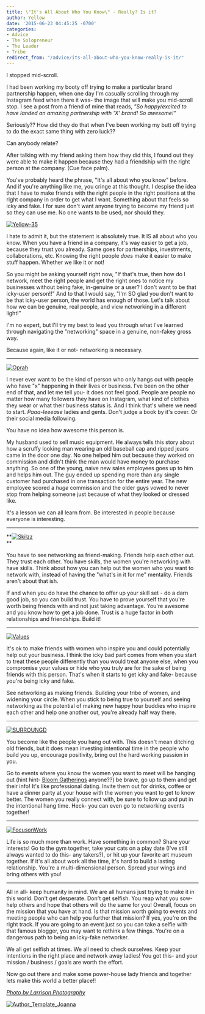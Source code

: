 ```yaml
---
title: \"It's All About Who You Know\" - Really? Is it?
author: Yellow
date: '2015-06-23 04:45:25 -0700'
categories:
- Advice
- The Solopreneur
- The Leader
- Tribe
redirect_from: "/advice/its-all-about-who-you-know-really-is-it/"
---
```


I stopped mid-scroll.

I had been working my booty off trying to make a particular brand partnership happen, when one day
I'm casually scrolling through my Instagram feed when there it was- the image that will make you
mid-scroll stop. I see a post from a friend of mine that reads, _"So happy/excited to have landed an
amazing partnership with 'X' brand! So awesome!"_

Seriously?? How did they do that when I've been working my butt off trying to do the exact same
thing with zero luck??

Can anybody relate?

After talking with my friend asking them how they did this, I found out they were able to make it
happen because they had a friendship with the right person at the company. (Cue face palm).

You've probably heard the phrase, "It's all about who you know" before. And if you're anything like
me, you cringe at this thought. I despise the idea that I have to make friends with the right people
in the right positions at the right company in order to get what I want. Something about that feels
so icky and fake. I for sure don't want anyone trying to become my friend just so they can use me.
No one wants to be used, nor should they.

[![Yellow-35](https://yellow-blog-images.imgix.net/2015/04/Yellow-351.jpg)](https://yellow-blog-images.imgix.net/2015/04/Yellow-351.jpg)

I hate to admit it, but the statement is absolutely true. It IS all about who you know. When you
have a friend in a company, it's way easier to get a job, because they trust you already. Same goes
for partnerships, investments, collaborations, etc. Knowing the right people _does_ make it easier
to make stuff happen. Whether we like it or not!

So you might be asking yourself right now, "If that's true, then how do I network, meet the right
people and get the right ones to notice my businesses without being fake, in-genuine or a user? I
don't want to be that icky-user person!!" And to that I would say, "I'm SO glad you don't want to be
that icky-user person, the world has enough of those. Let's talk about how we can be genuine, real
people, and view networking in a different light!"

I'm no expert, but I'll try my best to lead you through what I've learned through navigating the
"networking" space in a genuine, non-fakey gross way.

Because again, like it or not- networking is necessary.

---

[![Oprah](https://yellow-blog-images.imgix.net/2015/06/Oprah.jpg)](https://yellow-blog-images.imgix.net/2015/06/Oprah.jpg)

I never ever want to be the kind of person who only hangs out with people who have "x" happening in
their lives or business. I've been on the other end of that, and let me tell you- it does not feel
good. People are people no matter how many followers they have on Instagram, what kind of clothes
they wear or what their business status is. And I think that's where we need to start.
_Paaa-leeease_ ladies and gents. Don't judge a book by it's cover. Or their social media following.

You have no idea how awesome this person is.

My husband used to sell music equipment. He always tells this story about how a scruffy looking man
wearing an old baseball cap and ripped jeans came in the door one day. No one helped him out because
they worked on commission and didn't think the man would have money to purchase anything. So one of
the young, naive new sales employees goes up to him and helps him out. The guy ended up spending
more than any single customer had purchased in one transaction for the entire year. The new employee
scored a _huge_ commission and the older guys vowed to never stop from helping someone just because
of what they looked or dressed like.

It's a lesson we can all learn from. Be interested in people because everyone is interesting.

---

**[![Skilzz](https://yellow-blog-images.imgix.net/2015/06/Skilzz.jpg)](https://yellow-blog-images.imgix.net/2015/06/Skilzz.jpg)\
**

You have to see networking as friend-making. Friends help each other out. They trust each other. You
have skills, the women you're networking with have skills. Think about how you can help out the
women who you want to network with, instead of having the "what's in it for me" mentality. Friends
aren't about that ish.

If and when you do have the chance to offer up your skill set - do a darn good job, so you can build
trust. You have to prove yourself that you're worth being friends with and not just taking
advantage. You're awesome and you know how to get a job done. Trust is a huge factor in both
relationships and friendships. Build it!

---

[![Values](https://yellow-blog-images.imgix.net/2015/06/Values.jpg)](https://yellow-blog-images.imgix.net/2015/06/Values.jpg)

It's ok to make friends with women who inspire you and could potentially help out your business. I
think the icky bad part comes from when you start to treat these people differently than you would
treat anyone else, when you compromise your values or hide who you truly are for the sake of being
friends with this person. That's when it starts to get icky and fake- because you're being icky and
fake.

See networking as making friends. Building your tribe of women, and widening your circle. When you
stick to being true to yourself and seeing networking as the potential of making new happy hour
buddies who inspire each other and help one another out, you're already half way there.

---

[![SURROUNGD](https://yellow-blog-images.imgix.net/2015/06/SURROUNGD.jpg)](https://yellow-blog-images.imgix.net/2015/06/SURROUNGD.jpg)

You become like the people you hang out with. This doesn't mean ditching old friends, but it does
mean investing intentional time in the people who build you up, encourage positivity, bring out the
hard working passion in you.

Go to events where you know the women you want to meet will be hanging out (hint hint-
[Bloom Gatherings](http://yellowconference.com/bloom-gatherings/) anyone??) be brave, go up to them
and get their info! It's like professional dating. Invite them out for drinks, coffee or have a
dinner party at your house with the women you want to get to know better. The women you really
connect with, be sure to follow up and put in the intentional hang time. Heck- you can even go to
networking events together!

---

[![FocusonWork](https://yellow-blog-images.imgix.net/2015/06/FocusonWork.jpg)](https://yellow-blog-images.imgix.net/2015/06/FocusonWork.jpg)

Life is so much more than work. Have something in common? Share your interests! Go to the gym
together, take your cats on a play date (I've still always wanted to do this- any takers?), or hit
up your favorite art museum together. If it's all about work all the time, it's hard to build a
lasting relationship. You're a multi-dimensional person. Spread your wings and bring others with
you!

---

All in all- keep humanity in mind. We are all humans just trying to make it in this world. Don't get
desperate. Don't get selfish. You reap what you sow- help others and hope that others will do the
same for you! Overall, focus on the mission that you have at hand. Is that mission worth going to
events and meeting people who can help you further that mission? If yes, you're on the right track.
If you are going to an event just so you can take a selfie with that famous blogger, you may want to
rethink a few things. You're on a dangerous path to being an icky-fake networker.

We all get selfish at times. We all need to check ourselves. Keep your intentions in the right place
and network away ladies! You got this- and your mission / business / goals are worth the effort.

Now go out there and make some power-house lady friends and together lets make this world a better
place!!

[_Photo by Larrison Photography_](http://larrisonphotography.com/)

[![Author_Template_Joanna](https://yellow-blog-images.imgix.net/2015/01/Author_Template_Joanna.jpg)](http://instagram.com/joannawaterfall)
